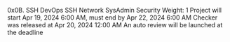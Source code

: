 0x0B. SSH
DevOps
SSH
Network
SysAdmin
Security
 Weight: 1
 Project will start Apr 19, 2024 6:00 AM, must end by Apr 22, 2024 6:00 AM
 Checker was released at Apr 20, 2024 12:00 AM
 An auto review will be launched at the deadline
